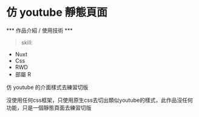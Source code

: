 # 仿 youtube 靜態頁面

*** 作品介紹 / 使用技術 ***

> skill:
+ Nuxt 
+ Css 
+ RWD 
+ 部屬 R

仿 youtube 的介面樣式去練習切版

沒使用任何css框架，只使用原生css去切出類似youtube的樣式，此作品沒任何功能，只是一個靜態頁面去練習切版
